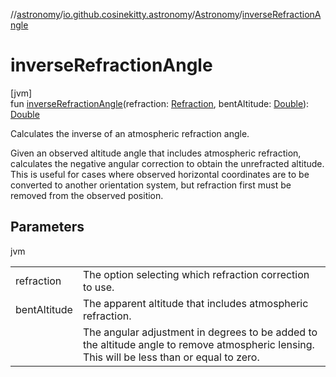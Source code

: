 //[astronomy](../../../index.md)/[io.github.cosinekitty.astronomy](../index.md)/[Astronomy](index.md)/[inverseRefractionAngle](inverse-refraction-angle.md)

# inverseRefractionAngle

[jvm]\
fun [inverseRefractionAngle](inverse-refraction-angle.md)(refraction: [Refraction](../-refraction/index.md), bentAltitude: [Double](https://kotlinlang.org/api/latest/jvm/stdlib/kotlin/-double/index.html)): [Double](https://kotlinlang.org/api/latest/jvm/stdlib/kotlin/-double/index.html)

Calculates the inverse of an atmospheric refraction angle.

Given an observed altitude angle that includes atmospheric refraction, calculates the negative angular correction to obtain the unrefracted altitude. This is useful for cases where observed horizontal coordinates are to be converted to another orientation system, but refraction first must be removed from the observed position.

## Parameters

jvm

| | |
|---|---|
| refraction | The option selecting which refraction correction to use. |
| bentAltitude | The apparent altitude that includes atmospheric refraction. |
|  | The angular adjustment in degrees to be added to the     altitude angle to remove atmospheric lensing.     This will be less than or equal to zero. |
